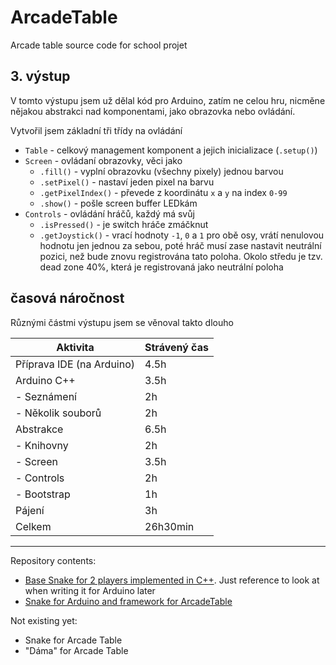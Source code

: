 # ArcadeTable
Arcade table source code for school projet

## 3. výstup

V tomto výstupu jsem už dělal kód pro Arduino, zatím ne celou hru, nicměne nějakou abstrakci nad komponentami, jako obrazovka nebo ovládání.

Vytvořil jsem základní tři třídy na ovládání
- `Table` - celkový management komponent a jejich inicializace (`.setup()`)
- `Screen` - ovládaní obrazovky, věci jako
    - `.fill()` - vyplní obrazovku (všechny pixely) jednou barvou
    - `.setPixel()` - nastaví jeden pixel na barvu
    - `.getPixelIndex()` - převede z koordinátu `x` a `y` na index `0-99`
    - `.show()` - pošle screen buffer LEDkám
- `Controls` - ovládání hráčů, každý má svůj
    - `.isPressed()` - je switch hráče zmáčknut
    - `.getJoystick()` - vrací hodnoty `-1`, `0` a `1` pro obě osy, vrátí nenulovou hodnotu jen jednou za sebou, poté hráč musí zase nastavit neutrální pozici, než bude znovu registrována tato poloha. Okolo středu je tzv. dead zone 40%, která je registrovaná jako neutrální poloha


## časová náročnost

Různými částmi výstupu jsem se věnoval takto dlouho

| Aktivita                  | Strávený čas  |
| ------------------------- | ------------- |
| Příprava IDE (na Arduino) | 4.5h          |
| Arduino C++               | 3.5h          |
| - Seznámení               | 2h            |
| - Několik souborů         | 2h            |
| Abstrakce                 | 6.5h          |
| - Knihovny                | 2h            |
| - Screen                  | 3.5h          |
| - Controls                | 2h            |
| - Bootstrap               | 1h            |
| Pájení                    | 3h            |
| Celkem                    | 26h30min      |

---
Repository contents:
- [Base Snake for 2 players implemented in C++](https://github.com/ur-fault/ArcadeTable/tree/master/SnakeCpp). Just reference to look at when writing it for Arduino later
- [Snake for Arduino and framework for ArcadeTable](https://github.com/ur-fault/ArcadeTable/tree/vystup-3/Snake)

Not existing yet:
- Snake for Arcade Table
- "Dáma" for Arcade Table
